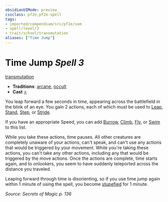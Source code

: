 ```yaml
---
obsidianUIMode: preview
cssclass: pf2e,pf2e-spell
tags:
- imported/compendium/src/pf2e/som
- spell/level/3
- trait/school/transmutation
aliases: ["Time Jump"]
---
```

# Time Jump *Spell 3*   
[transmutation](transmutation.md)  

- **Traditions**: [arcane](arcane.md), [occult](occult.md)
- **Cast** [>](chapter-9-playing-the-game.md#Actions "Single Action") 

You leap forward a few seconds in time, appearing across the battlefield in the blink of an eye. You gain 2 actions, each of which must be used to [Leap](leap.md), [Stand](stand.md), [Step](step.md), or [Stride](stride.md).

If you have an appropriate Speed, you can add [Burrow](burrow.md), [Climb](climb.md), [Fly](rules/actions/fly.md), or [Swim](swim.md) to this list.

While you take these actions, time pauses. All other creatures are completely unaware of your actions, can't speak, and can't use any actions that would be triggered by your movement. While you're taking these actions, you can't take any other actions, including any that would be triggered by the move actions. Once the actions are complete, time starts again, and to onlookers, you seem to have suddenly teleported across the distance you traveled.

Leaping forward through time is disorienting, so if you use time jump again within 1 minute of using the spell, you become [stupefied](conditions.md#Stupefied) for 1 minute.

*Source: Secrets of Magic p. 136*